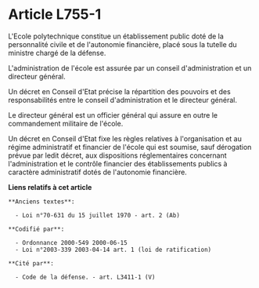 # Article L755-1

L'Ecole polytechnique constitue un établissement public doté de la personnalité civile et de l'autonomie financière, placé
sous la tutelle du ministre chargé de la défense.

L'administration de l'école est assurée par un conseil d'administration et un directeur général.

Un décret en Conseil d'Etat précise la répartition des pouvoirs et des responsabilités entre le conseil d'administration et
le directeur général.

Le directeur général est un officier général qui assure en outre le commandement militaire de l'école.

Un décret en Conseil d'Etat fixe les règles relatives à l'organisation et au régime administratif et financier de l'école qui
est soumise, sauf dérogation prévue par ledit décret, aux dispositions réglementaires concernant l'administration et le
contrôle financier des établissements publics à caractère administratif dotés de l'autonomie financière.

**Liens relatifs à cet article**

	**Anciens textes**:

	  - Loi n°70-631 du 15 juillet 1970 - art. 2 (Ab)

	**Codifié par**:

	  - Ordonnance 2000-549 2000-06-15
	  - Loi n°2003-339 2003-04-14 art. 1 (loi de ratification)

	**Cité par**:

	  - Code de la défense. - art. L3411-1 (V)
